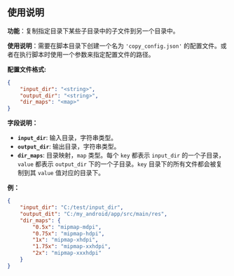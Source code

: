 ## 使用说明

**功能**：复制指定目录下某些子目录中的子文件到另一个目录中。

**使用说明**：需要在脚本目录下创建一个名为 `'copy_config.json'` 的配置文件。或者在执行脚本时使用一个参数来指定配置文件的路径。

**配置文件格式:**

```json
{
    "input_dir": "<string>",
    "output_dir": "<string>",
    "dir_maps": "<map>"
}
```

**字段说明：**

* **`input_dir`**: 输入目录，字符串类型。
* **`output_dir`**: 输出目录，字符串类型。
* **`dir_maps`**: 目录映射，`map` 类型。每个 `key` 都表示 `input_dir` 的一个子目录，`value` 都表示 `output_dir` 下的一个子目录。`key` 目录下的所有文件都会被复制到其 `value` 值对应的目录下。

**例：**

```json
{
    "input_dir": "C:/test/input_dir",
    "output_dit": "C:/my_android/app/src/main/res",
    "dir_maps": {
        "0.5x": "mipmap-mdpi",
        "0.75x": "mipmap-hdpi",
        "1x": "mipmap-xhdpi",
        "1.75x": "mipmap-xxhdpi",
        "2x": "mipmap-xxxhdpi"
    }
}
```